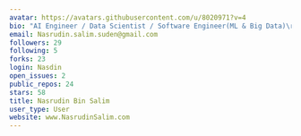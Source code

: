 ```yaml
---
avatar: https://avatars.githubusercontent.com/u/8020971?v=4
bio: "AI Engineer / Data Scientist / Software Engineer(ML & Big Data)\r\n"
email: Nasrudin.salim.suden@gmail.com
followers: 29
following: 5
forks: 23
login: Nasdin
open_issues: 2
public_repos: 24
stars: 58
title: Nasrudin Bin Salim
user_type: User
website: www.NasrudinSalim.com
---
```

